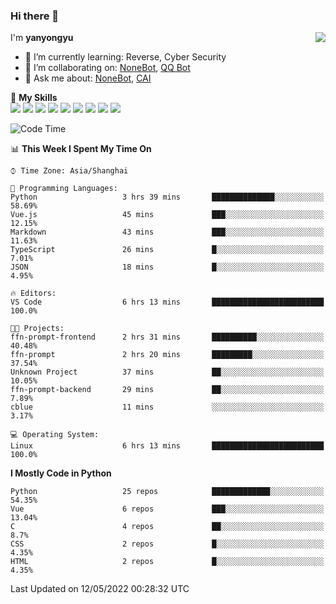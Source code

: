 ### Hi there 👋

<a href="#">
  <img align="right" src="https://github-readme-stats.vercel.app/api?username=yanyongyu&count_private=true&show_icons=true&bg_color=15,f2f7fd,E0EAFC" />
</a>

I'm **yanyongyu**

- 🌱 I’m currently learning: Reverse, Cyber Security
- 👯 I’m collaborating on: [NoneBot](https://github.com/nonebot), [QQ Bot](https://github.com/Mrs4s/go-cqhttp)
- 💬 Ask me about: [NoneBot](https://github.com/nonebot), [CAI](https://github.com/cscs181/CAI)

🌟 **My Skills**  
![](https://img.shields.io/badge/-Python-3e74a2?style=flat-square&logo=Python&logoColor=fff)
![](https://img.shields.io/badge/-Node.js-339933?style=flat-square&logo=Node.js&logoColor=fff)
![](https://img.shields.io/badge/-Vue-4fc08d?style=flat-square&logo=Vue.js&logoColor=fff)
![](https://img.shields.io/badge/-React-2d98ce?style=flat-square&logo=React&logoColor=fff)
![](https://img.shields.io/badge/-Docker-2496ED?style=flat-square&logo=Docker&logoColor=fff)
![](https://img.shields.io/badge/-Linux-000000?style=flat-square&logo=Linux&logoColor=fff)
![](https://img.shields.io/badge/-MySQL-4479A1?style=flat-square&logo=MySQL&logoColor=fff)
![](https://img.shields.io/badge/-Redis-DC382D?style=flat-square&logo=Redis&logoColor=fff)
![](https://img.shields.io/badge/-MongoDB-47A248?style=flat-square&logo=MongoDB&logoColor=fff)

<!--START_SECTION:waka-->
![Code Time](http://img.shields.io/badge/Code%20Time-0-blue)

📊 **This Week I Spent My Time On** 

```text
⌚︎ Time Zone: Asia/Shanghai

💬 Programming Languages: 
Python                   3 hrs 39 mins       ██████████████░░░░░░░░░░░   58.69% 
Vue.js                   45 mins             ███░░░░░░░░░░░░░░░░░░░░░░   12.15% 
Markdown                 43 mins             ███░░░░░░░░░░░░░░░░░░░░░░   11.63% 
TypeScript               26 mins             █░░░░░░░░░░░░░░░░░░░░░░░░   7.01% 
JSON                     18 mins             █░░░░░░░░░░░░░░░░░░░░░░░░   4.95%

🔥 Editors: 
VS Code                  6 hrs 13 mins       █████████████████████████   100.0%

🐱‍💻 Projects: 
ffn-prompt-frontend      2 hrs 31 mins       ██████████░░░░░░░░░░░░░░░   40.48% 
ffn-prompt               2 hrs 20 mins       █████████░░░░░░░░░░░░░░░░   37.54% 
Unknown Project          37 mins             ██░░░░░░░░░░░░░░░░░░░░░░░   10.05% 
ffn-prompt-backend       29 mins             ██░░░░░░░░░░░░░░░░░░░░░░░   7.89% 
cblue                    11 mins             ░░░░░░░░░░░░░░░░░░░░░░░░░   3.17%

💻 Operating System: 
Linux                    6 hrs 13 mins       █████████████████████████   100.0%

```

**I Mostly Code in Python** 

```text
Python                   25 repos            █████████████░░░░░░░░░░░░   54.35% 
Vue                      6 repos             ███░░░░░░░░░░░░░░░░░░░░░░   13.04% 
C                        4 repos             ██░░░░░░░░░░░░░░░░░░░░░░░   8.7% 
CSS                      2 repos             █░░░░░░░░░░░░░░░░░░░░░░░░   4.35% 
HTML                     2 repos             █░░░░░░░░░░░░░░░░░░░░░░░░   4.35%

```



 Last Updated on 12/05/2022 00:28:32 UTC
<!--END_SECTION:waka-->
